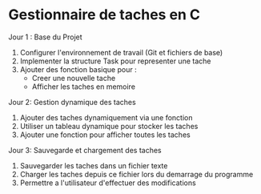 # Gestionnaire de taches en C

Jour 1 : Base du Projet
 
1. Configurer l'environnement de travail (Git et fichiers de base) 
2. Implementer la structure Task pour representer une tache
3. Ajouter des fonction basique pour :
    - Creer une nouvelle tache
    - Afficher les taches en memoire



Jour 2: Gestion dynamique des taches

1. Ajouter des taches dynamiquement via une fonction
2. Utiliser un tableau dynamique pour stocker les taches
3. Ajouter une fonction pour afficher toutes les taches



Jour 3: Sauvegarde et chargement des taches

1. Sauvegarder les taches dans un fichier texte
2. Charger les taches depuis ce fichier lors du demarrage du programme
3. Permettre a l'utilisateur d'effectuer des modifications
